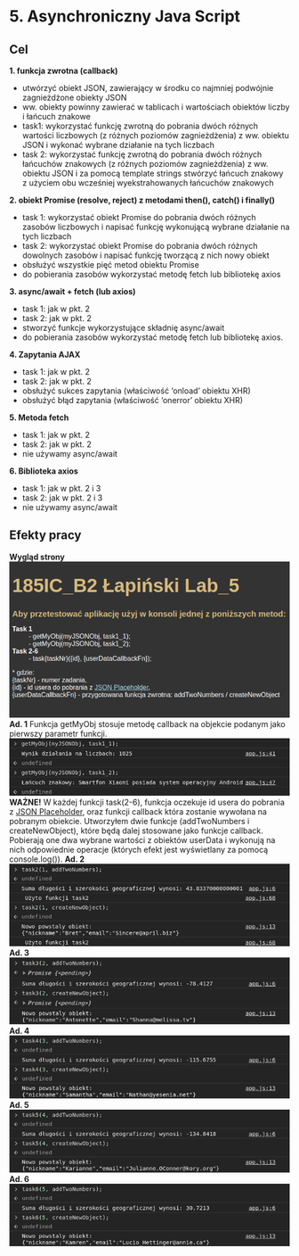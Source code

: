 # 5. Asynchroniczny Java Script
## Cel
**1. funkcja zwrotna (callback)**
- utwórzyć obiekt JSON, zawierający w środku co najmniej podwójnie zagnieżdżone obiekty JSON
-  ww. obiekty powinny zawierać w tablicach i wartościach obiektów liczby i łańcuch znakowe
-  task1: wykorzystać funkcję zwrotną do pobrania dwóch różnych wartości liczbowych (z różnych poziomów zagnieżdżenia) z ww. obiektu JSON i wykonać wybrane działanie na tych liczbach
-  task 2: wykorzystać funkcję zwrotną do pobrania dwóch różnych łańcuchów znakowych (z różnych poziomów zagnieżdżenia) z ww. obiektu JSON i za pomocą template strings stwórzyć łańcuch znakowy z użyciem obu wcześniej wyekstrahowanych łańcuchów znakowych

**2. obiekt Promise (resolve, reject) z metodami then(), catch() i finally()**
- task 1: wykorzystać obiekt Promise do pobrania dwóch różnych zasobów liczbowych i napisać funkcję wykonującą wybrane działanie na tych liczbach
- task 2: wykorzystać obiekt Promise do pobrania dwóch różnych dowolnych zasobów i napisać funkcję tworzącą z nich nowy obiekt
- obsłużyć wszystkie pięć metod obiektu Promise
- do pobierania zasobów wykorzystać metodę fetch lub bibliotekę axios

**3. async/await + fetch (lub axios)**
- task 1: jak w pkt. 2
- task 2: jak w pkt. 2
- stworzyć funkcje wykorzystujące składnię async/await
- do pobierania zasobów wykorzystać metodę fetch lub bibliotekę axios.

**4. Zapytania AJAX**
- task 1: jak w pkt. 2
- task 2: jak w pkt. 2
- obsłużyć sukces zapytania (właściwość ‘onload’ obiektu XHR)
- obsłużyć błąd zapytania (właściwość ‘onerror’ obiektu XHR)

**5. Metoda fetch**

- task 1: jak w pkt. 2
- task 2: jak w pkt. 2
- nie używamy async/await

**6. Biblioteka axios**
- task 1: jak w pkt. 2 i 3
- task 2: jak w pkt. 2 i 3
- nie używamy async/await

## Efekty pracy
**Wygląd strony**
![alt text](screeny/site.png)
**Ad. 1**
Funkcja getMyObj stosuje metodę callback na objekcie podanym jako pierwszy parametr funkcji.
![alt text](screeny/task_1.png)
**WAŻNE!**
W każdej funkcji task(2-6), funkcja oczekuje id usera do pobrania z [JSON Placeholder](https://jsonplaceholder.typicode.com/users), oraz funkcji callback która zostanie wywołana na pobranym obiekcie.
Utworzyłem dwie funkcje (addTwoNumbers i createNewObject), które będą dalej stosowane jako funkcje callback. Pobierają one dwa wybrane wartości z obiektów userData i wykonują na nich odpowiednie operacje (których efekt jest wyświetlany za pomocą console.log()).
**Ad. 2**
![alt text](screeny/task_2.png)
**Ad. 3**
![alt text](screeny/task_3.png)
**Ad. 4**
![alt text](screeny/task_4.png)
**Ad. 5**
![alt text](screeny/task_5.png)
**Ad. 6**
![alt text](screeny/task_6.png)